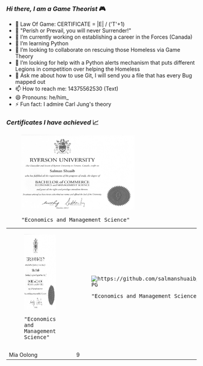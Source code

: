 ### _Hi there, I am a Game Theorist_ :video_game:  
- :volcano: Law Of Game: CERTIFICATE = |E| / ('T'+1)
- :scroll: "Perish or Prevail, you will never Surrender!"
- 🔭 I’m currently working on establishing a career in the Forces (Canada)
- 🌱 I’m learning Python
- 👯 I’m looking to collaborate on rescuing those Homeless via Game Theory
- 🤔 I’m looking for help with a Python alerts mechanism that puts different Legions in competition over helping the Homeless
- 💬 Ask me about how to use Git, I will send you a file that has every Bug mapped out
- 📫 How to reach me: 14375562530 (Text)
- 😄 Pronouns: he/him_
- ⚡ Fun fact: I admire Carl Jung's theory
<!--
- Certificates are also known as Maqamat in Spirituality_
- Certificates confer Power_
- |E| represents Money you have_
- The denominator 'T'+1 represents your Age_
- By CERTIFICATE we imply PUBLICLY SHARED Certificate, as Frequency (RHS of the Equation) 
means Communication: the most important thing in War:- particularly since a Singularity 
can easily outmaneuver a Multiplicity if the messages reaches it in time_
- Magnitude means the Constancy or Mark one obtains in attaining the Certificate - it is 
dependent on one's PRACTICE / REPETITION_
- The LHS and RHS of the LOG Equation represent the two Wings of the Eagle: splitting Work between your passion for (study/exhibit of your) Certificates (Maqamat) to a half 
hour AND making Money as fast as possible in the remaining half hour_ 
in  
- The LOG Equation means: Magnitude Of Effort Exerted in The Least Amount Of Time_
-->

### _Certificates I have achieved_ :chart_with_upwards_trend:

<div>
<kbd>
<figure>
<img alt="Bachelor Of Commerce (Honors) in Economics and Management Science from Ryerson University (TMU)]" src="https://github.com/salmanshuaib/salmanshuaib/blob/main/certs/Ryerson%20Univesity%20-%20BComm%20(Hons).JPG"  width="300" height="200"/>
<p>"Economics and Management Science"</p>
</figure>
</kbd>
</div>


<table>
    <tr>
        <td><div>
<kbd>
<figure>
<img alt="Bachelor Of Commerce (Honors) in Economics and Management Science from Ryerson University (TMU)]" src="https://github.com/salmanshuaib/salmanshuaib/blob/main/certs/Ryerson%20Univesity%20-%20BComm%20(Hons).JPG"  width="300" height="200"/>
<p>"Economics and Management Science"</p>
</figure>
</kbd>
</div></td>
        <td><div>
<kbd>
<figure>
<img alt="https://github.com/salmanshuaib/salmanshuaib/blob/main/certs/OSSD.JPG"  width="300" height="200"/>
<p>"Economics and Management Science"</p>
</figure>
</kbd>
</div></td>
        <td></td>
    </tr>
    <tr>
        <td></td>
        <td></td>
        <td></td>
    </tr>
    <tr>
        <td></td>
        <td></td>
        <td></td>
    </tr>
    <tr>
        <td>Mia Oolong</td>
        <td>9</td>
        <td>6,219</td>
    </tr>
</table>